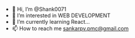 - 👋 Hi, I’m @Shank0071
- 👀 I’m interested in WEB DEVELOPMENT
- 🌱 I’m currently learning React...
- 📫 How to reach me sankarpv.pmc@gmail.com
